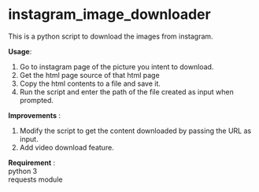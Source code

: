 # instagram_image_downloader
This is a python script to download the images from instagram.

<b>Usage</b>:<br/>
 1. Go to instagram page of the picture you intent to download.<br />
 2. Get the html page source of that html page<br />
 3. Copy the html contents to a file and save it.<br />
 4. Run the script and enter the path of the file created as input when prompted.<br />
 
 <b>Improvements</b> : <br />
 1. Modify the script to get the content downloaded by passing the URL as input.<br />
 2. Add video download feature. <br>
 
 <b>Requirement</b> : <br/>
  python 3 <br/>
  requests module

